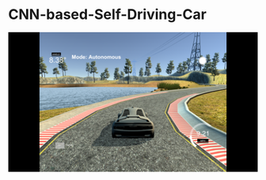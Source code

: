 # CNN-based-Self-Driving-Car
![alt text](https://github.com/Abhishekkr28/CNN-based-Self-Driving-Car/blob/main/Screenshots/Screenshot%20(669).png)
